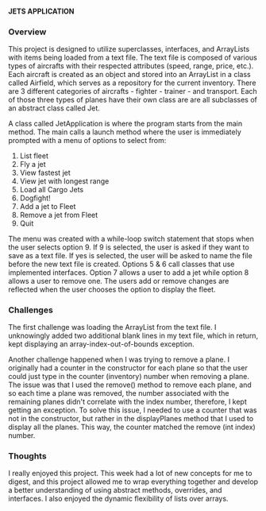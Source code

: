 #### JETS APPLICATION

### Overview
This project is designed to utilize superclasses, interfaces, and ArrayLists
with items being loaded from a text file. The text file is composed of
various types of aircrafts with their respected attributes (speed, range,
price, etc.). Each aircraft is created as an object and stored into an
ArrayList in a class called Airfield, which serves as a repository for
the current inventory. There are 3 different categories of aircrafts -
fighter - trainer - and transport. Each of those three types of planes have
their own class are are all subclasses of an abstract class called Jet.

A class called JetApplication is where the program starts
from the main method. The main calls a launch method where the user is
immediately prompted with a menu of options to select from:

1. List fleet
2. Fly a jet
3. View fastest jet
4. View jet with longest range
5. Load all Cargo Jets
6. Dogfight!
7. Add a jet to Fleet
8. Remove a jet from Fleet
9. Quit


The menu was created with a while-loop switch statement that stops when the user
selects option 9. If 9 is selected, the user is asked if they want to save as a
text file. If yes is selected, the user will be asked to name the file before
the new text file is created. Options 5 & 6 call classes that use implemented
interfaces. Option 7 allows a user to add a jet while option 8 allows a user
to remove one. The users add or remove changes are reflected when the user
chooses the option to display the fleet.  

###  Challenges
The first challenge was loading the ArrayList from the text file. I
unknowingly added two additional blank lines in my text file, which in return,
kept displaying an array-index-out-of-bounds exception.

Another challenge happened when I was trying to remove a plane. I originally
had a counter in the constructor for each plane so that the user could just
type in the counter (inventory) number when removing a plane. The issue was that
I used the remove() method to remove each plane, and so each time a plane was
removed, the number associated with the remaining planes didn't correlate with
the index number, therefore, I kept getting an exception. To solve this issue,
I needed to use a counter that was not in the constructor, but rather in
the displayPlanes method that I used to display all the planes. This way, the
counter matched the remove (int index) number.

### Thoughts
I really enjoyed this project. This week had a lot of new concepts for me to
digest, and this project allowed me to wrap everything together and develop
a better understanding of using abstract methods, overrides, and interfaces.
I also enjoyed the dynamic flexibility of lists over arrays.
